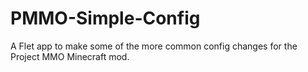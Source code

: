 # PMMO-Simple-Config
A Flet app to make some of the more common config changes for the Project MMO Minecraft mod.
